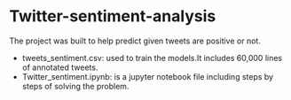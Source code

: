 # Twitter-sentiment-analysis

The project was built to help predict given tweets are positive or not.

- tweets_sentiment.csv: used to train the models.It includes 60,000 lines of annotated tweets.
- Twitter_sentiment.ipynb: is a jupyter notebook file including steps by steps of solving the problem.

